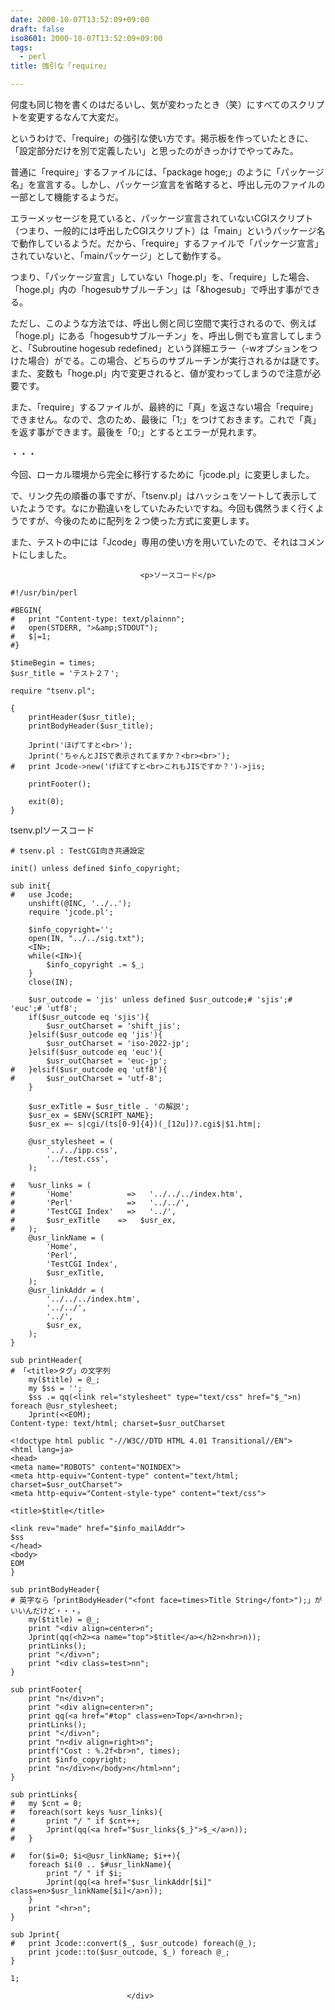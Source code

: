 ```yaml
---
date: 2000-10-07T13:52:09+09:00
draft: false
iso8601: 2000-10-07T13:52:09+09:00
tags:
  - perl
title: 強引な「require」

---
```


<div class="entry-body">
                                 <p>何度も同じ物を書くのはだるいし、気が変わったとき（笑）にすべてのスクリプトを変更するなんて大変だ。 </p>

<p>というわけで、「require」の強引な使い方です。掲示板を作っていたときに、「設定部分だけを別で定義したい」と思ったのがきっかけでやってみた。 </p>

<p>普通に「require」するファイルには、「package hoge;」のように「パッケージ名」を宣言する。しかし、パッケージ宣言を省略すると、呼出し元のファイルの一部として機能するようだ。 </p>

<p>エラーメッセージを見ていると、パッケージ宣言されていないCGIスクリプト（つまり、一般的には呼出したCGIスクリプト）は「main」というパッケージ名で動作しているようだ。だから、「require」するファイルで「パッケージ宣言」されていないと、「mainパッケージ」として動作する。 </p>

<p>つまり、「パッケージ宣言」していない「hoge.pl」を、「require」した場合、「hoge.pl」内の「hogesubサブルーチン」は「&amp;hogesub」で呼出す事ができる。 </p>

<p>ただし、このような方法では、呼出し側と同じ空間で実行されるので、例えば「hoge.pl」にある「hogesubサブルーチン」を、呼出し側でも宣言してしまうと、「Subroutine hogesub redefined」という詳細エラー（-wオプションをつけた場合）がでる。この場合、どちらのサブルーチンが実行されるかは謎です。また、変数も「hoge.pl」内で変更されると、値が変わってしまうので注意が必要です。 </p>

<p>また、「require」するファイルが、最終的に「真」を返さない場合「require」できません。なので、念のため、最後に「1;」をつけておきます。これで「真」を返す事ができます。最後を「0;」とするとエラーが見れます。 </p>

<p>・・・ </p>

<p>今回、ローカル環境から完全に移行するために「jcode.pl」に変更しました。 </p>

<p>で、リンク先の順番の事ですが、「tsenv.pl」はハッシュをソートして表示していたようです。なにか勘違いをしていたみたいですね。今回も偶然うまく行くようですが、今後のために配列を２つ使った方式に変更します。 </p>

<p>また、テストの中には「Jcode」専用の使い方を用いていたので、それはコメントにしました。</p>
                              
                                 <p>ソースコード</p>

```text
#!/usr/bin/perl

#BEGIN{
#   print "Content-type: text/plainnn";
#   open(STDERR, ">&amp;STDOUT");
#   $|=1;
#}

$timeBegin = times;
$usr_title = 'テスト２７';

require "tsenv.pl";

{
    printHeader($usr_title);
    printBodyHeader($usr_title);

    Jprint('ほげてすと<br>');
    Jprint('ちゃんとJISで表示されてますか？<br><br>');
#   print Jcode->new('げほてすと<br>これもJISですか？')->jis;

    printFooter();

    exit(0);
}
```

<p>tsenv.plソースコード</p>

```text
# tsenv.pl : TestCGI向き共通設定

init() unless defined $info_copyright;

sub init{
#   use Jcode;
    unshift(@INC, '../..');
    require 'jcode.pl';

    $info_copyright='';
    open(IN, "../../sig.txt");
    <IN>;
    while(<IN>){
        $info_copyright .= $_;
    }
    close(IN);

    $usr_outcode = 'jis' unless defined $usr_outcode;# 'sjis';# 'euc';# 'utf8';
    if($usr_outcode eq 'sjis'){
        $usr_outCharset = 'shift_jis';
    }elsif($usr_outcode eq 'jis'){
        $usr_outCharset = 'iso-2022-jp';
    }elsif($usr_outcode eq 'euc'){
        $usr_outCharset = 'euc-jp';
#   }elsif($usr_outcode eq 'utf8'){
#       $usr_outCharset = 'utf-8';
    }

    $usr_exTitle = $usr_title . 'の解説';
    $usr_ex = $ENV{SCRIPT_NAME};
    $usr_ex =~ s|cgi/(ts[0-9]{4})(_[12u])?.cgi$|$1.htm|;

    @usr_stylesheet = (
        '../../ipp.css',
        '../test.css',
    );

#   %usr_links = (
#       'Home'            =>   '../../../index.htm',
#       'Perl'            =>   '../../',
#       'TestCGI Index'   =>   '../',
#       $usr_exTitle    =>   $usr_ex,
#   );
    @usr_linkName = (
        'Home',
        'Perl',
        'TestCGI Index',
        $usr_exTitle,
    );
    @usr_linkAddr = (
        '../../../index.htm',
        '../../',
        '../',
        $usr_ex,
    );
}

sub printHeader{
# 「<title>タグ」の文字列
    my($title) = @_;
    my $ss = '';
    $ss .= qq(<link rel="stylesheet" type="text/css" href="$_">n) foreach @usr_stylesheet;
    Jprint(<<EOM);
Content-type: text/html; charset=$usr_outCharset

<!doctype html public "-//W3C//DTD HTML 4.01 Transitional//EN">
<html lang=ja>
<head>
<meta name="ROBOTS" content="NOINDEX">
<meta http-equiv="Content-type" content="text/html; charset=$usr_outCharset">
<meta http-equiv="Content-style-type" content="text/css">

<title>$title</title>

<link rev="made" href="$info_mailAddr">
$ss
</head>
<body>
EOM
}

sub printBodyHeader{
# 英字なら「printBodyHeader("<font face=times>Title String</font>");」がいいんだけど・・・。
    my($title) = @_;
    print "<div align=center>n";
    Jprint(qq(<h2><a name="top">$title</a></h2>n<hr>n));
    printLinks();
    print "</div>n";
    print "<div class=test>nn";
}

sub printFooter{
    print "n</div>n";
    print "<div align=center>n";
    print qq(<a href="#top" class=en>Top</a>n<hr>n);
    printLinks();
    print "</div>n";
    print "n<div align=right>n";
    printf("Cost : %.2f<br>n", times);
    print $info_copyright;
    print "n</div>n</body>n</html>nn";
}

sub printLinks{
#   my $cnt = 0;
#   foreach(sort keys %usr_links){
#       print "/ " if $cnt++;
#       Jprint(qq(<a href="$usr_links{$_}">$_</a>n));
#   }

#   for($i=0; $i<@usr_linkName; $i++){
    foreach $i(0 .. $#usr_linkName){
        print "/ " if $i;
        Jprint(qq(<a href="$usr_linkAddr[$i]" class=en>$usr_linkName[$i]</a>n));
    }
    print "<hr>n";
}

sub Jprint{
#   print Jcode::convert($_, $usr_outcode) foreach(@_);
    print jcode::to($usr_outcode, $_) foreach @_;
}

1;
```
                              </div>
    	